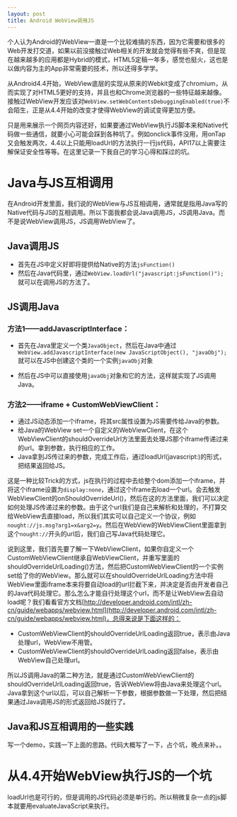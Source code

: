 ```yaml
---
layout: post
title: Android WebView调用JS
---
```


个人认为Android的WebView一直是一个比较难搞的东西，因为它需要和很多的Web开发打交道，如果以前没接触过Web相关的开发就会觉得有些不爽，但是现在越来越多的应用都是Hybrid的模式，HTML5定稿一年多，感觉也挺火，这也是以做内容为主的App非常需要的技术，所以还得多学学。

从Android4.4开始，WebView底层的实现从原来的Webkit变成了chromium，从而实现了对HTML5更好的支持，并且也和Chrome浏览器的一些特征越来越像。接触过WebView开发应该对`WebView.setWebContentsDebuggingEnabled(true)`不会陌生，正是从4.4开始的改变才使得WebView的调试变得更加方便。

只是用来展示一个网页内容还好，如果要通过WebView执行JS脚本来和Native代码做一些通信，就要小心可能会踩到各种坑了。例如onclick事件没用，用onTap又会触发两次，4.4以上只能用loadUrl的方法执行一行js代码，API17以上需要注解保证安全性等等。在这里记录一下我自己的学习心得和踩过的坑。


# Java与JS互相调用

在Android开发里面，我们说的WebView与JS互相调用，通常就是指用Java写的Native代码与JS的互相调用。所以下面我都会说Java调用JS，JS调用Java。而不是说WebView调用JS，JS调用WebView了。

## Java调用JS

* 首先在JS中定义好即将提供给Native的方法`jsFunction()`
* 然后在Java代码里，通过`WebView.loadUrl("javascript:jsFunction()"); `就可以在调用JS的方法了。

## JS调用Java

### 方法1——addJavascriptInterface：
* 首先在Java里定义一个类`JavaObject`，然后在Java中通过`WebView.addJavascriptInterface(new JavaScriptObject(), "javaObj");  `就可以在JS中创建这个类的一个实例`javaObj`对象

* 然后在JS中可以直接使用`javaObj`对象和它的方法，这样就实现了JS调用Java。

### 方法2——iframe + CustomWebViewClient：
* 通过JS动态添加一个iframe，将其src属性设置为JS需要传给Java的参数。
* 给Java的WebView set一个自定义的WebViewClient，在这个WebViewClient的shouldOverrideUrl方法里面去处理JS那个iframe传递过来的url。拿到参数，执行相应的工作。
* Java拿到JS传过来的参数，完成工作后，通过loadUrl(javascript:)的形式，把结果返回给JS。

这是一种比较Trick的方式，js在执行的过程中去给整个dom添加一个iframe，并将这个iframe设置为`display:none`，通过这个iframe去load一个url。会去触发WebViewClient的onShouldOverrideUrl()，然后在这的方法里面，我们可以决定如何处理JS传递过来的参数。由于这个url我们是自己来解析和处理的，不打算交给WebView去直接load，所以我们其实可以自己定义一个协议，例如`nought://js.msg?arg1=x&arg2=y`。然后在WebView的WebViewClient里面拿到这个`nought://`开头的url后，我们自己写Java代码处理它。

说到这里，我们首先要了解一下WebViewClient，如果你自定义一个CustomWebViewClient继承自WebViewClient，并重写里面的shouldOverrideUrlLoading()方法，然后把CustomWebViewClient的一个实例set给了你的WebView。那么就可以在shouldOverrideUrlLoading方法中将WebView里面iframe本来将要自动load的url拦截下来，并决定是否由开发者自己的Java代码处理它。那么怎么才能自行处理这个url，而不是让WebView去自动load呢？我们看看官方文档[http://developer.android.com/intl/zh-cn/guide/webapps/webview.html](http://developer.android.com/intl/zh-cn/guide/webapps/webview.html)，总得来说是下面这样的：

* CustomWebViewClient的shouldOverrideUrlLoading返回true，表示由Java处理url，WebView不用管。
* CustomWebViewClient的shouldOverrideUrlLoading返回false，表示由WebView自己处理url。

所以JS调用Java的第二种方法，就是通过CustomWebViewClient的shouldOverrideUrlLoading返回true，告诉WebView将由Java来处理这个url。Java拿到这个url以后，可以自己解析一下参数，根据参数做一下处理，然后把结果通过Java调用JS的形式返回给JS就行了。

## Java和JS互相调用的一些实践

写一个demo，实践一下上面的思路。代码大概写了一下，占个坑，晚点来补。。


# 从4.4开始WebView执行JS的一个坑

loadUrl也是可行的，但是调用的JS代码必须是单行的。所以稍微复杂一点的js脚本就要用evaluateJavaScript来执行。





